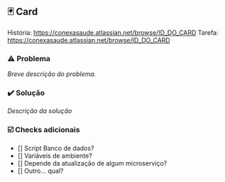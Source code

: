 ## 🃏 Card

História: https://conexasaude.atlassian.net/browse/ID_DO_CARD
Tarefa: https://conexasaude.atlassian.net/browse/ID_DO_CARD

### ⚠️ Problema

_Breve descrição do problema._

### ✔️ Solução

_Descrição da solução_

### ☑️ Checks adicionais

- [] Script Banco de dados?
- [] Variáveis de ambiente?
- [] Depende da atualização de algum microserviço?
- [] Outro... qual?
